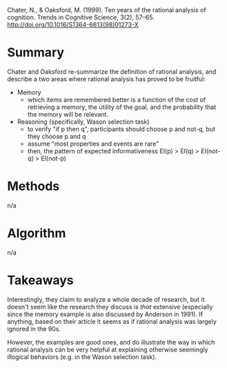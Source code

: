 Chater, N., & Oaksford, M. (1999). Ten years of the rational analysis of cognition. Trends in Cognitive Science, 3(2), 57–65. http://doi.org/10.1016/S1364-6613(98)01273-X

# Summary

Chater and Oaksford re-summarize the definition of rational analysis, and describe a two areas where rational analysis has proved to be fruitful:

* Memory
    - which items are remembered better is a function of the cost of retrieving a memory, the utility of the goal, and the probability that the memory will be relevant.
* Reasoning (specifically, Wason selection task)
    - to verify "if p then q", participants should choose p and not-q, but they choose p and q
    - assume "most properties and events are rare"
    - then, the pattern of expected informativeness EI(p) > EI(q) > EI(not-q) > EI(not-p)

# Methods

n/a

# Algorithm

n/a

# Takeaways

Interestingly, they claim to analyze a whole decade of research, but it doesn't seem like the research they discuss is *that* extensive (especially since the memory example is also discussed by Anderson in 1991). If anything, based on their article it seems as if rational analysis was largely ignored in the 90s.

However, the examples are good ones, and do illustrate the way in which rational analysis can be very helpful at explaining otherwise seemingly illogical behaviors (e.g. in the Wason selection task).
